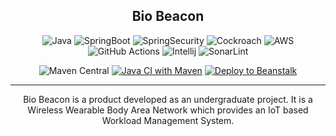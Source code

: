 <div align="center">

## Bio Beacon

![Java](https://img.shields.io/badge/Java-ED8B00?style=for-the-badge&logo=openjdk&logoColor=white)
![SpringBoot](https://img.shields.io/badge/Spring_Boot-F2F4F9?style=for-the-badge&logo=spring-boot)
![SpringSecurity](https://img.shields.io/badge/Spring_Security-6DB33F?style=for-the-badge&logo=Spring-Security&logoColor=white)
![Cockroach](https://img.shields.io/badge/Cockroach%20Labs-6933FF?style=for-the-badge&logo=Cockroach%20Labs&logoColor=white)
![AWS](https://img.shields.io/badge/Amazon_AWS-FF9900?style=for-the-badge&logo=amazonaws&logoColor=white)
![GitHub Actions](https://img.shields.io/badge/github%20actions-%232671E5.svg?style=for-the-badge&logo=githubactions&logoColor=white)
![Intellij](https://img.shields.io/badge/IntelliJ_IDEA-000000.svg?style=for-the-badge&logo=intellij-idea&logoColor=white)
![SonarLint](https://img.shields.io/badge/SonarLint-CB2029?style=for-the-badge&logo=sonarlint&logoColor=white)

![Maven Central](https://img.shields.io/maven-central/v/org.springframework.boot/spring-boot-starter-parent?label=Spring%20%20%20Boot&logo=spring%20boot&versionPrefix=3.0.2)
[![Java CI with Maven](https://github.com/NimsHub/BioBeacon-Api/actions/workflows/integration.yml/badge.svg)](https://github.com/NimsHub/BioBeacon-Api/actions/workflows/integration.yml)
[![Deploy to Beanstalk](https://github.com/NimsHub/BioBeacon-Api/actions/workflows/deployment.yml/badge.svg)](https://github.com/NimsHub/BioBeacon-Api/actions/workflows/deployment.yml)
<hr/>
<p>

Bio Beacon is a product developed as an undergraduate project. It is a Wireless Wearable Body Area Network which provides an IoT based 
Workload Management System.

</p>

</div>
